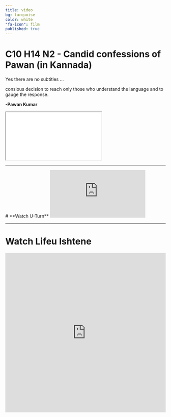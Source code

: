 ```yaml
---
title: video
bg: turquoise
color: white
"fa-icon": film
published: true
---
```


# **C10 H14 N2 - Candid confessions of Pawan (in Kannada)**


Yes there are no subtitles ...

consious decision to reach only those who understand the language and to gauge the response.

<span id="signature">**-Pawan Kumar**</span>

<div class="icontain"><iframe class="video" src="//www.youtube.com/embed/Oaoctj4uanY" allowfullscreen></iframe></div>

<hr>
# **Watch U-Turn**

<iframe class="video" src="https://www.youtube.com/embed/Od9p7ojFfEM?rel=0" frameborder="0" allowfullscreen></iframe>

<!-- <iframe class="video" width="100%" height="480" src="https://www.youtube.com/embed/g-9hp7wKr1s?rel=0" frameborder="0" allowfullscreen></iframe> -->

<!--
<iframe width="100%" height="500" src="//widgets.distrify.com/widget.html#3254-312452" frameborder="0" scrolling="no" webkitAllowFullScreen mozallowfullscreen allowFullScreen></iframe>
-->
<hr>

<script async src="//pagead2.googlesyndication.com/pagead/js/adsbygoogle.js"></script>
<!-- c10-second-resp -->
<ins class="adsbygoogle"
     style="display:block"
     data-ad-client="ca-pub-4146856286076977"
     data-ad-slot="4357567447"
     data-ad-format="auto"></ins>
<script>
(adsbygoogle = window.adsbygoogle || []).push({});
</script>

# **Watch Lifeu Ishtene**
<iframe class="video" width="100%" height="500" src="https://www.youtube.com/embed/h2AjhAIXQWg?rel=0" frameborder="0" allowfullscreen></iframe>
